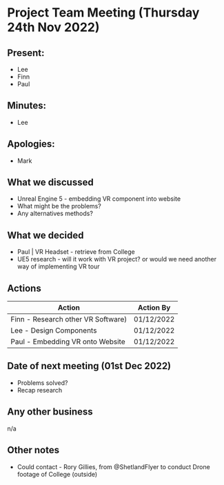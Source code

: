 # Project Team Meeting (Thursday 24th Nov 2022)

## Present:
- Lee
- Finn
- Paul

## Minutes:
- Lee

## Apologies:
- Mark

## What we discussed
- Unreal Engine 5 - embedding VR component into website
- What might be the problems?
- Any alternatives methods?


## What we decided
- Paul | VR Headset - retrieve from College
- UE5 research - will it work with VR project? or would we need another way of implementing VR tour

## Actions
| Action | Action By |
| --- | ----------- |
| Finn - Research other VR Software) | 01/12/2022 |
| Lee - Design Components | 01/12/2022 |
| Paul - Embedding VR onto Website | 01/12/2022 |

## Date of next meeting (01st Dec 2022)
- Problems solved?
- Recap research

## Any other business
n/a

## Other notes
- Could contact - Rory Gillies, from @ShetlandFlyer to conduct Drone footage of College (outside)
